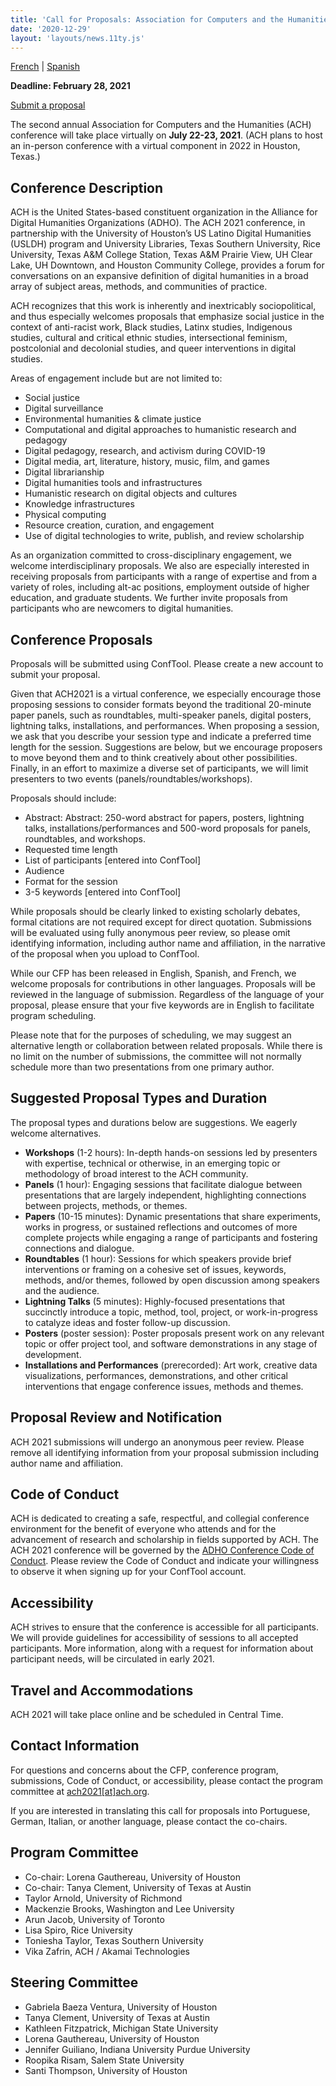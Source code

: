 ```yaml
---
title: 'Call for Proposals: Association for Computers and the Humanities 2021'
date: '2020-12-29'
layout: 'layouts/news.11ty.js'
---
```

[French](/news/2020/12/appel-a-propositions/) | [Spanish](/news/2020/12/convocatoria-association-for-computers-and-the-humanities-2021/)

**Deadline: February 28, 2021**

[Submit a proposal](https://www.conftool.org/ach2021/)

The second annual Association for Computers and the Humanities (ACH) conference will take place virtually on **July 22-23, 2021**. (ACH plans to host an in-person conference with a virtual component in 2022 in Houston, Texas.)

## Conference Description

ACH is the United States-based constituent organization in the Alliance for Digital Humanities Organizations (ADHO). The ACH 2021 conference, in partnership with the University of Houston’s US Latino Digital Humanities (USLDH) program and University Libraries, Texas Southern University, Rice University, Texas A&amp;M College Station, Texas A&amp;M Prairie View, UH Clear Lake, UH Downtown, and Houston Community College, provides a forum for conversations on an expansive definition of digital humanities in a broad array of subject areas, methods, and communities of practice.

ACH recognizes that this work is inherently and inextricably sociopolitical, and thus especially welcomes proposals that emphasize social justice in the context of anti-racist work, Black studies, Latinx studies, Indigenous studies, cultural and critical ethnic studies, intersectional feminism, postcolonial and decolonial studies, and queer interventions in digital studies.

Areas of engagement include but are not limited to:

- Social justice
- Digital surveillance
- Environmental humanities &amp; climate justice
- Computational and digital approaches to humanistic research and pedagogy
- Digital pedagogy, research, and activism during COVID-19
- Digital media, art, literature, history, music, film, and games
- Digital librarianship
- Digital humanities tools and infrastructures
- Humanistic research on digital objects and cultures
- Knowledge infrastructures
- Physical computing
- Resource creation, curation, and engagement
- Use of digital technologies to write, publish, and review scholarship

As an organization committed to cross-disciplinary engagement, we welcome interdisciplinary proposals. We also are especially interested in receiving proposals from participants with a range of expertise and from a variety of roles, including alt-ac positions, employment outside of higher education, and graduate students. We further invite proposals from participants who are newcomers to digital humanities.

## Conference Proposals

Proposals will be submitted using ConfTool. Please create a new account to submit your proposal.

Given that ACH2021 is a virtual conference, we especially encourage those proposing sessions to consider formats beyond the traditional 20-minute paper panels, such as roundtables, multi-speaker panels, digital posters, lightning talks, installations, and performances. When proposing a session, we ask that you describe your session type and indicate a preferred time length for the session. Suggestions are below, but we encourage proposers to move beyond them and to think creatively about other possibilities. Finally, in an effort to maximize a diverse set of participants, we will limit presenters to two events (panels/roundtables/workshops).

Proposals should include:

- Abstract: Abstract: 250-word abstract for papers, posters, lightning talks, installations/performances and 500-word proposals for panels, roundtables, and workshops.
- Requested time length
- List of participants \[entered into ConfTool\]
- Audience
- Format for the session
- 3-5 keywords \[entered into ConfTool\]

While proposals should be clearly linked to existing scholarly debates, formal citations are not required except for direct quotation. Submissions will be evaluated using fully anonymous peer review, so please omit identifying information, including author name and affiliation, in the narrative of the proposal when you upload to ConfTool.

While our CFP has been released in English, Spanish, and French, we welcome proposals for contributions in other languages. Proposals will be reviewed in the language of submission. Regardless of the language of your proposal, please ensure that your five keywords are in English to facilitate program scheduling.

Please note that for the purposes of scheduling, we may suggest an alternative length or collaboration between related proposals. While there is no limit on the number of submissions, the committee will not normally schedule more than two presentations from one primary author.

## Suggested Proposal Types and Duration

The proposal types and durations below are suggestions. We eagerly welcome alternatives.

- **Workshops** (1-2 hours): In-depth hands-on sessions led by presenters with expertise, technical or otherwise, in an emerging topic or methodology of broad interest to the ACH community.
- **Panels** (1 hour): Engaging sessions that facilitate dialogue between presentations that are largely independent, highlighting connections between projects, methods, or themes.
- **Papers** (10-15 minutes): Dynamic presentations that share experiments, works in progress, or sustained reflections and outcomes of more complete projects while engaging a range of participants and fostering connections and dialogue.
- **Roundtables** (1 hour): Sessions for which speakers provide brief interventions or framing on a cohesive set of issues, keywords, methods, and/or themes, followed by open discussion among speakers and the audience.
- **Lightning Talks** (5 minutes): Highly-focused presentations that succinctly introduce a topic, method, tool, project, or work-in-progress to catalyze ideas and foster follow-up discussion.
- **Posters** (poster session): Poster proposals present work on any relevant topic or offer project tool, and software demonstrations in any stage of development.
- **Installations and Performances** (prerecorded): Art work, creative data visualizations, performances, demonstrations, and other critical interventions that engage conference issues, methods and themes.

## Proposal Review and Notification

ACH 2021 submissions will undergo an anonymous peer review. Please remove all identifying information from your proposal submission including author name and affiliation.

## Code of Conduct

ACH is dedicated to creating a safe, respectful, and collegial conference environment for the benefit of everyone who attends and for the advancement of research and scholarship in fields supported by ACH. The ACH 2021 conference will be governed by the [ADHO Conference Code of Conduct](http://adho.org/administration/conference-coordinating-program-committee/adho-conference-code-conduct). Please review the Code of Conduct and indicate your willingness to observe it when signing up for your ConfTool account.

## Accessibility

ACH strives to ensure that the conference is accessible for all participants. We will provide guidelines for accessibility of sessions to all accepted participants. More information, along with a request for information about participant needs, will be circulated in early 2021.

## Travel and Accommodations

ACH 2021 will take place online and be scheduled in Central Time.

## Contact Information

For questions and concerns about the CFP, conference program, submissions, Code of Conduct, or accessibility, please contact the program committee at [ach2021\[at\]ach.org](mailto:ach2021@ach.org).

If you are interested in translating this call for proposals into Portuguese, German, Italian, or another language, please contact the co-chairs.

## Program Committee

- Co-chair: Lorena Gauthereau, University of Houston
- Co-chair: Tanya Clement, University of Texas at Austin
- Taylor Arnold, University of Richmond
- Mackenzie Brooks, Washington and Lee University
- Arun Jacob, University of Toronto
- Lisa Spiro, Rice University
- Toniesha Taylor, Texas Southern University
- Vika Zafrin, ACH / Akamai Technologies

## Steering Committee

- Gabriela Baeza Ventura, University of Houston
- Tanya Clement, University of Texas at Austin
- Kathleen Fitzpatrick, Michigan State University
- Lorena Gauthereau, University of Houston
- Jennifer Guiliano, Indiana University Purdue University
- Roopika Risam, Salem State University
- Santi Thompson, University of Houston
